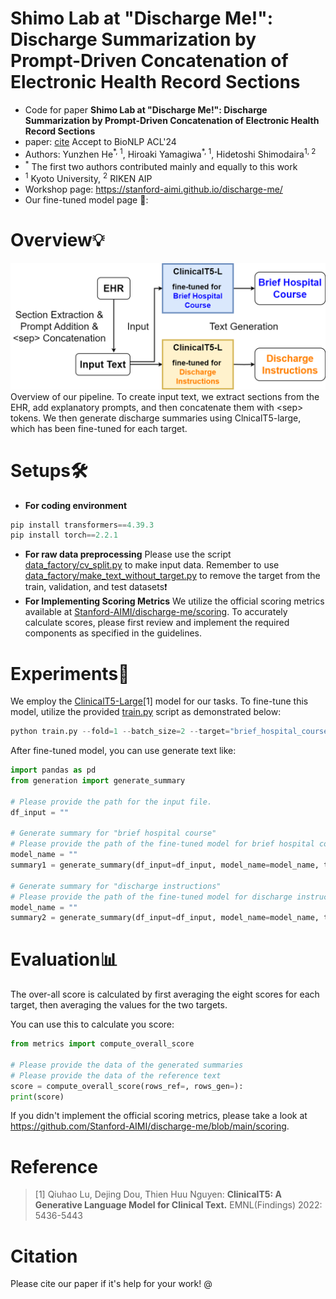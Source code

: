# Shimo Lab at "Discharge Me!": Discharge Summarization by Prompt-Driven Concatenation of Electronic Health Record Sections
- Code for paper **Shimo Lab at "Discharge Me!": Discharge Summarization by Prompt-Driven Concatenation of Electronic Health Record Sections**
- paper: [cite]()  Accept to BioNLP ACL'24
- Authors: Yunzhen He<sup>\*, 1</sup>, Hiroaki Yamagiwa<sup>\*, 1</sup>,  Hidetoshi Shimodaira<sup>1, 2</sup>
- <sup>\*</sup> The first two authors contributed mainly and equally to this work
- <sup>1</sup> Kyoto University, <sup>2</sup> RIKEN AIP
- Workshop page: https://stanford-aimi.github.io/discharge-me/
- Our fine-tuned model page 🤗: 

# Overview💡
![pipeline](DischargeMePipeline.drawio.png)
Overview of our pipeline. To create input text, we extract sections from the EHR, add explanatory prompts, and then concatenate them with \<sep> tokens. We then generate discharge summaries using ClnicalT5-large, which has been fine-tuned for each target.
  
# Setups🛠️
- **For coding environment**
```python
pip install transformers==4.39.3
pip install torch==2.2.1
```
- **For raw data preprocessing**
Please use the script [data_factory/cv_split.py](data_factory/cv_split.py) to make input data. Remember to use [data_factory/make_text_without_target.py](data_factory/make_text_without_target.py) to remove the target from the train, validation, and test datasets❗️
- **For Implementing Scoring Metrics**
  We utilize the official scoring metrics available at [Stanford-AIMI/discharge-me/scoring](https://github.com/Stanford-AIMI/discharge-me/blob/main/scoring). To accurately calculate scores, please first review and implement the required components as specified in the guidelines.

# Experiments🔬
We employ the [ClinicalT5-Large](https://aclanthology.org/2022.findings-emnlp.398.pdf)[1] model for our tasks. To fine-tune this model, utilize the provided [train.py](train.py) script as demonstrated below:

```python
python train.py --fold=1 --batch_size=2 --target="brief_hospital_course" --model_name="luqh/ClinicalT5-large"
```
After fine-tuned model, you can use generate text like:
```python
import pandas as pd
from generation import generate_summary

# Please provide the path for the input file.
df_input = ""

# Generate summary for "brief hospital course"
# Please provide the path of the fine-tuned model for brief hospital course.
model_name = ""
summary1 = generate_summary(df_input=df_input, model_name=model_name, target="brief_hospital_course")

# Generate summary for "discharge instructions"
# Please provide the path of the fine-tuned model for discharge instructions.
model_name = ""
summary2 = generate_summary(df_input=df_input, model_name=model_name, target="discharge_instructions")
```

# Evaluation📊
The over-all score is calculated by first averaging the eight scores for each target, then averaging the values for the two targets.

You can use this to calculate you score:
```python
from metrics import compute_overall_score
 
# Please provide the data of the generated summaries
# Please provide the data of the reference text
score = compute_overall_score(rows_ref=, rows_gen=):
print(score)
```

If you didn't implement the official scoring metrics, please take a look at https://github.com/Stanford-AIMI/discharge-me/blob/main/scoring.

# Reference
> [1] Qiuhao Lu, Dejing Dou, Thien Huu Nguyen: **ClinicalT5: A Generative Language Model for Clinical Text.** EMNL(Findings) 2022: 5436-5443


# Citation
Please cite our paper if it's help for your work!
@
